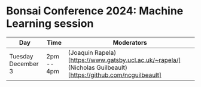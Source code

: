 # Bonsai Conference 2024: Machine Learning session

| Day | Time | Moderators |
| --- | ---- | ---------- |
| Tuesday December 3 | 2pm -- 4pm | (Joaquin Rapela)[https://www.gatsby.ucl.ac.uk/~rapela/] (Nicholas Guilbeault)[https://github.com/ncguilbeault] |


